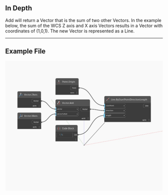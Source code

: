 ## In Depth
Add will return a Vector that is the sum of two other Vectors. In the example below, the sum of the WCS Z axis and X axis Vectors results in a Vector with coordinates of (1,0,1). The new Vector is represented as a Line.
___
## Example File

![Add](./Autodesk.DesignScript.Geometry.Vector.Add_img.jpg)

